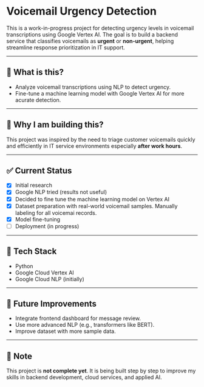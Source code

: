 # Voicemail Urgency Detection

This is a work-in-progress project for detecting urgency levels in voicemail transcriptions using Google Vertex AI. The goal is to build a backend service that classifies voicemails as **urgent** or **non-urgent**, helping streamline response prioritization in IT support.

---

## 🚀 What is this?

- Analyze voicemail transcriptions using NLP to detect urgency.
- Fine-tune a machine learning model with Google Vertex AI for more acurate detection.

---

## 🧠 Why I am building this?

This project was inspired by the need to triage customer voicemails quickly and efficiently in IT service environments especially **after work hours**.

---

## ✅ Current Status

- [x] Initial research
- [x] Google NLP tried (results not useful)
- [x] Decided to fine tune the machine learning model on Vertex AI
- [x] Dataset preparation with real-world voicemail samples. Manually labeling for all voicemai records.
- [x] Model fine-tuning 
- [ ] Deployment (in progress)

---

## 📂 Tech Stack

- Python
- Google Cloud Vertex AI
- Google Cloud NLP (initially)

---

## 📝 Future Improvements

- Integrate frontend dashboard for message review.
- Use more advanced NLP (e.g., transformers like BERT).
- Improve dataset with more sample data.

---


## 📌 Note

This project is **not complete yet**. It is being built step by step to improve my skills in backend development, cloud services, and applied AI.
